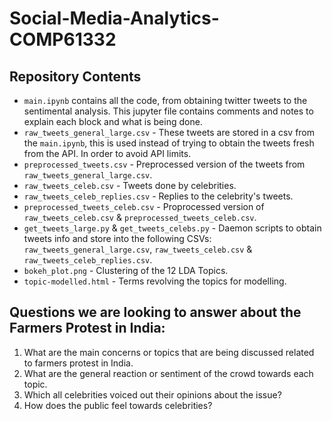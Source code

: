 # Social-Media-Analytics-COMP61332
 

## Repository Contents
* `main.ipynb` contains all the code, from obtaining twitter tweets to the sentimental analysis. This jupyter file contains comments and notes to explain each block and what is being done.
* `raw_tweets_general_large.csv` - These tweets are stored in a csv from the `main.ipynb`, this is used instead of trying to obtain the tweets fresh from the API. In order to avoid API limits.
* `preprocessed_tweets.csv` - Preprocessed version of the tweets from `raw_tweets_general_large.csv`.
* `raw_tweets_celeb.csv` - Tweets done by celebrities.
* `raw_tweets_celeb_replies.csv` - Replies to the celebrity's tweets. 
* `preprocessed_tweets_celeb.csv` -  Proprocessed version of `raw_tweets_celeb.csv` & `preprocessed_tweets_celeb.csv`.
* `get_tweets_large.py` & `get_tweets_celebs.py` - Daemon scripts to obtain tweets info and store into the following CSVs: `raw_tweets_general_large.csv`, `raw_tweets_celeb.csv` & `raw_tweets_celeb_replies.csv`.
* `bokeh_plot.png` - Clustering of the 12 LDA Topics.
* `topic-modelled.html` - Terms revolving the topics for modelling.

## Questions we are looking to answer about the Farmers Protest in India:
1. What are the main concerns or topics that are being discussed related to farmers protest in India.
2. What are the general reaction or sentiment of the crowd towards each topic.
3. Which all celebrities voiced out their opinions about the issue? 
4. How does the public feel towards celebrities?
